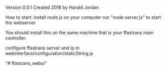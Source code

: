 Version 0.0.1 Created 2018 by Harald Jordan

How to start: 
install node.js on your computer
run "node server.js" to start the webserver

You should install this on the same machine that is your ffastrans main controller.

configure ffastrans server and ip in webinterface/configuration/staticString.js

"# ffastrans_webui" 
